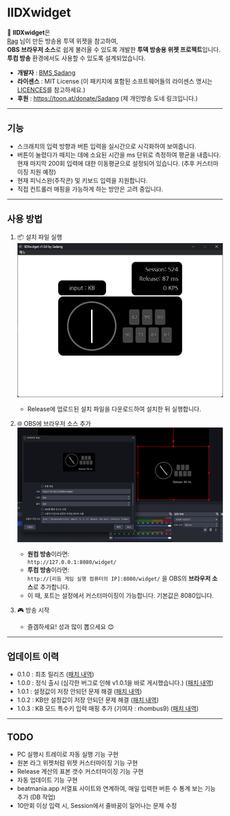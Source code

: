 # IIDXwidget

🎵 **IIDXwidget**은  
[Rag](https://rag-oji.com/dakendisplay/) 님이 만든 방송용 투덱 위젯을 참고하여,  
**OBS 브라우저 소스**로 쉽게 불러올 수 있도록 개발한 **투덱 방송용 위젯 프로젝트**입니다.  
**투컴 방송** 환경에서도 사용할 수 있도록 설계되었습니다.

- **개발자** : [BMS Sadang](https://www.youtube.com/@Sadang)
- **라이센스** : MIT License (이 패키지에 포함된 소프트웨어들의 라이센스 명시는 [LICENCES](https://github.com/Coldlapse/IIDXwidget/blob/main/LICENCES)를 참고하세요.)
- **후원** : https://toon.at/donate/Sadang (제 개인방송 도네 링크입니다.)

---

## 기능

- 스크래치의 입력 방향과 버튼 입력을 실시간으로 시각화하여 보여줍니다.
- 버튼이 눌렸다가 떼지는 데에 소요된 시간을 ms 단위로 측정하여 평균을 내줍니다. 현재 마지막 200회 입력에 대한 이동평균으로 설정되어 있습니다. (추후 커스터마이징 지원 예정)
- 현재 피닉스완(주작콘) 및 키보드 입력을 지원합니다.
- 직접 컨트롤러 매핑을 가능하게 하는 방안은 고려 중입니다.
---
## 사용 방법

1. 📦 설치 파일 실행  
![설치 화면](./images/1.png)
   - Release에 업로드된 설치 파일을 다운로드하여 설치한 뒤 실행합니다.

2. 🌐 OBS에 브라우저 소스 추가
![실행 화면](./images/2.png)
   - **원컴 방송**이라면:  
     `http://127.0.0.1:8080/widget/`
   - **투컴 방송**이라면:  
     `http://[리듬 게임 실행 컴퓨터의 IP]:8080/widget/`
   을 OBS의 **브라우저 소스**로 추가합니다. 
   - 이 때, 포트는 설정에서 커스터마이징이 가능합니다. 기본값은 8080입니다.

3. 🎮 방송 시작
   - 즐겜하세요! 성과 많이 뽑으세요 😊

---

## 업데이트 이력

- 0.1.0 : 최초 릴리즈 ([패치 내역](https://github.com/Coldlapse/IIDXwidget/releases/tag/v0.1.0))
- 1.0.0 : 정식 출시 (심각한 버그로 인해 v1.0.1을 바로 게시했습니다.) ([패치 내역](https://github.com/Coldlapse/IIDXwidget/releases/tag/v1.0.0))
- 1.0.1 : 설정값이 저장 안되던 문제 해결 ([패치 내역](https://github.com/Coldlapse/IIDXwidget/releases/tag/v1.0.1))
- 1.0.2 : KB만 설정값이 저장 안되던 문제 해결 ([패치 내역](https://github.com/Coldlapse/IIDXwidget/releases/tag/v1.0.2))
- 1.0.3 : KB 모드 특수키 입력 매핑 추가 (기여자 : rhombus9) ([패치 내역](https://github.com/Coldlapse/IIDXwidget/releases/tag/v1.0.3))

---

## TODO

- PC 실행시 트레이로 자동 실행 기능 구현
- 원본 라그 위젯처럼 위젯 커스터마이징 기능 구현
- Release 계산의 표본 갯수 커스터마이징 기능 구현
- 자동 업데이트 기능 구현
- beatmania.app 서열표 사이트와 연계하여, 매일 입력한 버튼 수 통계 보는 기능 추가 (DB 작업)
- 10만회 이상 입력 시, Session에서 줄바꿈이 일어나는 문제 수정
